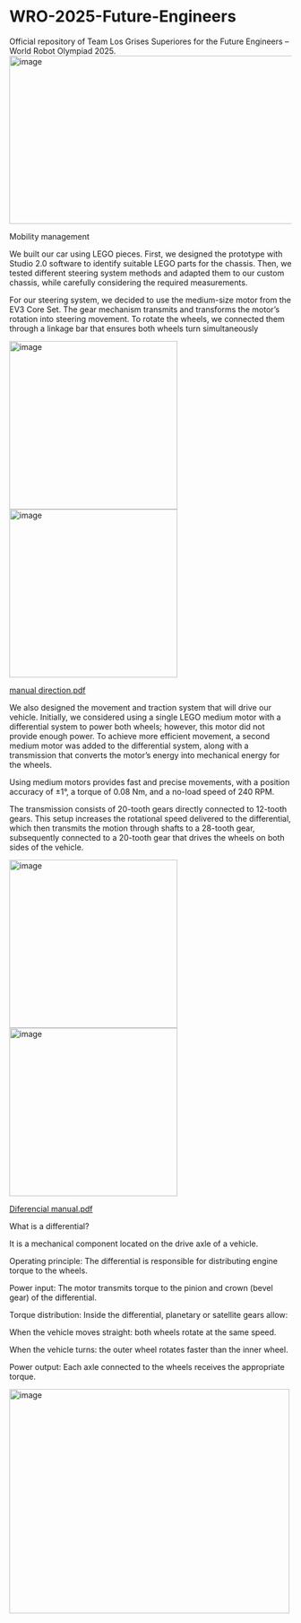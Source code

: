 # WRO-2025-Future-Engineers
Official repository of Team Los Grises Superiores for the Future Engineers – World Robot Olympiad 2025.
<img width="1000" height="300" alt="image" src="https://github.com/user-attachments/assets/fa720338-2e61-403f-84ec-15e703379e87" />


Mobility management

We built our car using LEGO pieces. First, we designed the prototype with Studio 2.0 software to identify suitable LEGO parts for the chassis. Then, we tested different steering system methods and adapted them to our custom chassis, while carefully considering the required measurements. 


For our steering system, we decided to use the medium-size motor from the EV3 Core Set. The gear mechanism transmits and transforms the motor’s rotation into steering movement. To rotate the wheels, we connected them through a linkage bar that ensures both wheels turn simultaneously 




<img width="300" height="300" alt="image" src="https://github.com/user-attachments/assets/46e202f6-aba2-4c50-96f0-182f83e499fe" />
<img width="300" height="300" alt="image" src="https://github.com/user-attachments/assets/f3185aaf-427e-4545-b5fc-99059a3537b4" />

[manual direction.pdf](https://github.com/user-attachments/files/22270572/manual.direction.pdf)


We also designed the movement and traction system that will drive our vehicle. Initially, we considered using a single LEGO medium motor with a differential system to power both wheels; however, this motor did not provide enough power. To achieve more efficient movement, a second medium motor was added to the differential system, along with a transmission that converts the motor’s energy into mechanical energy for the wheels.

Using medium motors provides fast and precise movements, with a position accuracy of ±1°, a torque of 0.08 Nm, and a no-load speed of 240 RPM.

The transmission consists of 20-tooth gears directly connected to 12-tooth gears. This setup increases the rotational speed delivered to the differential, which then transmits the motion through shafts to a 28-tooth gear, subsequently connected to a 20-tooth gear that drives the wheels on both sides of the vehicle.



<img width="300" height="300" alt="image" src="https://github.com/user-attachments/assets/6d06e1fc-8637-4078-b9ca-1b4b27277880" />
<img width="300" height="300" alt="image" src="https://github.com/user-attachments/assets/992c28f3-348e-4574-af18-7d5bda827877" />

[Diferencial manual.pdf](https://github.com/user-attachments/files/22326888/Diferencial.manual.pdf)


What is a differential?

It is a mechanical component located on the drive axle of a vehicle.

Operating principle:
The differential is responsible for distributing engine torque to the wheels.

Power input: The motor transmits torque to the pinion and crown (bevel gear) of the differential.

Torque distribution: Inside the differential, planetary or satellite gears allow:


When the vehicle moves straight: both wheels rotate at the same speed.

When the vehicle turns: the outer wheel rotates faster than the inner wheel.

Power output: Each axle connected to the wheels receives the appropriate torque.

<img width="500" height="400" alt="image" src="https://github.com/user-attachments/assets/841f8551-b8cd-43e2-a964-24c97eb4f7ce" />







